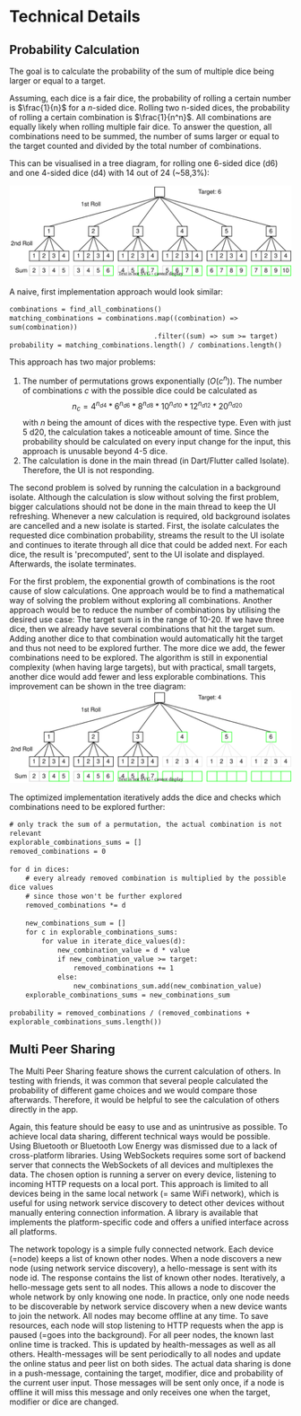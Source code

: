 # Technical Details

## Probability Calculation

The goal is to calculate the probability of the sum of multiple dice being larger or equal to a target.

Assuming, each dice is a fair dice, the probability of rolling a certain number is $\frac{1}{n}$ for a $n$-sided dice. Rolling two n-sided dices, the probability of rolling a certain combination is $\frac{1}{n^n}$. All combinations are equally likely when rolling multiple fair dice. To answer the question, all combinations need to be summed, the number of sums larger or equal to the target counted and divided by the total number of combinations.

This can be visualised in a tree diagram, for rolling one 6-sided dice (d6) and one 4-sided dice (d4) with 14 out of 24 (~58,3%):

![tree diagram of probabilities rolling a d6 and d4](img/d6d4_tree_target_6.drawio.svg)

A naive, first implementation approach would look similar:
```
combinations = find_all_combinations()
matching_combinations = combinations.map((combination) => sum(combination))
                                    .filter((sum) => sum >= target)
probability = matching_combinations.length() / combinations.length()
```
This approach has two major problems:
1. The number of permutations grows exponentially ($O(c^n)$). The number of combinations $c$ with the possible dice could be calculated as $$n_c = 4^{n_{d4}} *6^{n_{d6}} *8^{n_{d8}} *10^{n_{d10}} *12^{n_{d12}} *20^{n_{d20}}$$ with $n$ being the amount of dices with the respective type. Even with just 5 d20, the calculation takes a noticeable amount of time. Since the probability should be calculated on every input change for the input, this approach is unusable beyond 4-5 dice. 
2. The calculation is done in the main thread (in Dart/Flutter called Isolate). Therefore, the UI is not responding.

The second problem is solved by running the calculation in a background isolate. Although the calculation is slow without solving the first problem, bigger calculations should not be done in the main thread to keep the UI refreshing.
Whenever a new calculation is required, old background isolates are cancelled and a new isolate is started. First, the isolate calculates the requested dice combination probability, streams the result to the UI isolate and continues to iterate through all dice that could be added next. For each dice, the result is 'precomputed', sent to the UI isolate and displayed. Afterwards, the isolate terminates.

For the first problem, the exponential growth of combinations is the root cause of slow calculations. One approach would be to find a mathematical way of solving the problem without exploring all combinations. Another approach would be to reduce the number of combinations by utilising the desired use case: The target sum is in the range of 10-20. If we have three dice, then we already have several combinations that hit the target sum. Adding another dice to that combination would automatically hit the target and thus not need to be explored further. The more dice we add, the fewer combinations need to be explored. The algorithm is still in exponential complexity (when having large targets), but with practical, small targets, another dice would add fewer and less explorable combinations. This improvement can be shown in the tree diagram:
![optimised tree diagram of probabilities rolling a d6 and d4](img/d6d4_optimized_tree_target_4.drawio.svg)

The optimized implementation iteratively adds the dice and checks which combinations need to be explored further:
```
# only track the sum of a permutation, the actual combination is not relevant
explorable_combinations_sums = []
removed_combinations = 0

for d in dices:
    # every already removed combination is multiplied by the possible dice values
    # since those won't be further explored
    removed_combinations *= d

    new_combinations_sum = []
    for c in explorable_combinations_sums:
        for value in iterate_dice_values(d):
            new_combination_value = d * value
            if new_combination_value >= target:
                removed_combinations += 1
            else:
                new_combinations_sum.add(new_combination_value)
    explorable_combinations_sums = new_combinations_sum

probability = removed_combinations / (removed_combinations + explorable_combinations_sums.length())
```

## Multi Peer Sharing

The Multi Peer Sharing feature shows the current calculation of others. In testing with friends, it was common that several people calculated the probability of different game choices and we would compare those afterwards. Therefore, it would be helpful to see the calculation of others directly in the app.

Again, this feature should be easy to use and as unintrusive as possible. To achieve local data sharing, different technical ways would be possible. Using Bluetooth or Bluetooth Low Energy was dismissed due to a lack of cross-platform libraries. Using WebSockets requires some sort of backend server that connects the WebSockets of all devices and multiplexes the data. The chosen option is running a server on every device, listening to incoming HTTP requests on a local port. This approach is limited to all devices being in the same local network (= same WiFi network), which is useful for using network service discovery to detect other devices without manually entering connection information. A library is available that implements the platform-specific code and offers a unified interface across all platforms.

The network topology is a simple fully connected network. Each device (=node) keeps a list of known other nodes. When a node discovers a new node (using network service discovery), a hello-message is sent with its node id. The response contains the list of known other nodes. Iteratively, a hello-message gets sent to all nodes. This allows a node to discover the whole network by only knowing one node. In practice, only one node needs to be discoverable by network service discovery when a new device wants to join the network.
All nodes may become offline at any time. To save resources, each node will stop listening to HTTP requests when the app is paused (=goes into the background). For all peer nodes, the known last online time is tracked. This is updated by health-messages as well as all others. Health-messages will be sent periodically to all nodes and update the online status and peer list on both sides.
The actual data sharing is done in a push-message, containing the target, modifier, dice and probability of the current user input. Those messages will be sent only once, if a node is offline it will miss this message and only receives one when the target, modifier or dice are changed. 
